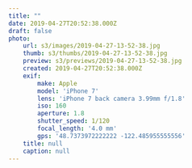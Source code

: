 ```yaml
---
title: ""
date: 2019-04-27T20:52:38.000Z
draft: false
photo:
    url: s3/images/2019-04-27-13-52-38.jpg
    thumb: s3/thumbs/2019-04-27-13-52-38.jpg
    preview: s3/previews/2019-04-27-13-52-38.jpg
    created: 2019-04-27T20:52:38.000Z
    exif:
        make: Apple
        model: 'iPhone 7'
        lens: 'iPhone 7 back camera 3.99mm f/1.8'
        iso: 160
        aperture: 1.8
        shutter_speed: 1/120
        focal_length: '4.0 mm'
        gps: '48.7373972222222 -122.485955555556'
    title: null
    caption: null
---
```


